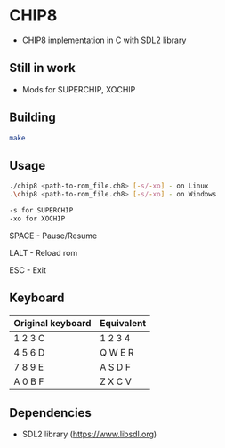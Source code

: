 # CHIP8
* CHIP8 implementation in C with SDL2 library

## Still in work
* Mods for SUPERCHIP, XOCHIP

## Building 
```bash
make
```

## Usage
```bash
./chip8 <path-to-rom_file.ch8> [-s/-xo] - on Linux
.\chip8 <path-to-rom_file.ch8> [-s/-xo] - on Windows

-s for SUPERCHIP
-xo for XOCHIP
```

SPACE - Pause/Resume

LALT - Reload rom

ESC - Exit

## Keyboard
| Original keyboard | Equivalent |
| -------------   | ------------- |
|  1	2	3	C       | 1 2 3 4      |  
|  4	5	6	D       |  Q W E R      |
|  7	8	9	E       |  A S D F      |
|  A	0	B	F       |  Z X C V       |

## Dependencies
* SDL2 library (https://www.libsdl.org)
